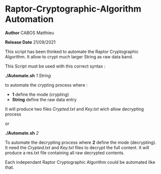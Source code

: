 # Raptor-Cryptographic-Algorithm Automation

**Author**  CABOS Matthieu

**Release Date** 21/09/2021

This script has been thinked to automate the Raptor Cryptographic Algorithm.
It allow to crypt much larger String as raw data band.

This Script must be used with this correct syntax :

**./Automate.sh** *1 String*

to automate the crypting process where :
  * **1** define the mode (crypting)
  * **String** define the raw data entry

It will produce two files *Crypted.txt* and *Key.txt* wich allow decrypting process

or

**./Automate.sh** *2*

To automate the decrypting process where **2** define the mode (decrypting).
It need the *Crypted.txt* and *Key.txt* files to decrypt the full content.
It will produce a res.txt file containing all raw decrypted contents.

Each independant Raptor Cryptographic Algorithm could be automated like that.
